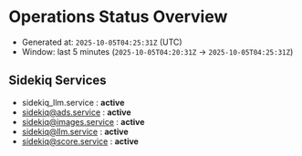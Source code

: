 # Operations Status Overview

- Generated at: `2025-10-05T04:25:31Z` (UTC)
- Window: last 5 minutes (`2025-10-05T04:20:31Z` → `2025-10-05T04:25:31Z`)

## Sidekiq Services
- sidekiq_llm.service : **active**
- sidekiq@ads.service : **active**
- sidekiq@images.service : **active**
- sidekiq@llm.service : **active**
- sidekiq@score.service : **active**

